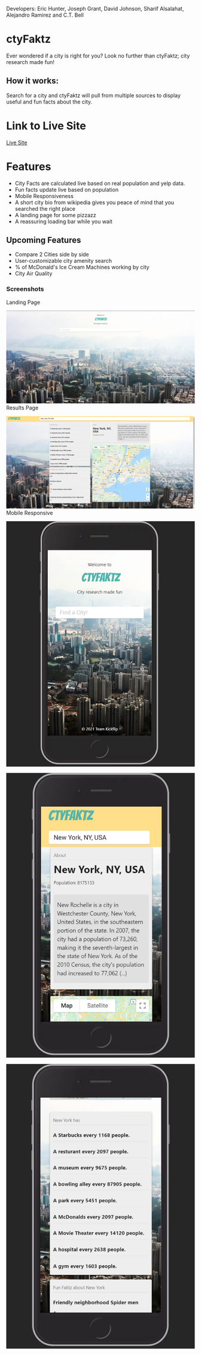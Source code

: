 Developers: Eric Hunter, Joseph Grant, David Johnson, Sharif Alsalahat, Alejandro Ramirez and C.T. Bell

# ctyFaktz

Ever wondered if a city is right for you? Look no further than ctyFaktz; city research made fun!

## How it works:

Search for a city and ctyFaktz will pull from multiple sources to display useful and fun facts about the city.

# Link to Live Site

[Live Site](https://charlestbell.github.io/ctyFaktz/)

# Features

- City Facts are calculated live based on real population and yelp data.
- Fun facts update live based on population
- Mobile Responsiveness
- A short city bio from wikipedia gives you peace of mind that you searched the right place
- A landing page for some pizzazz
- A reassuring loading bar while you wait

## Upcoming Features

- Compare 2 Cities side by side
- User-customizable city amenity search
- % of McDonald's Ice Cream Machines working by city
- City Air Quality

### Screenshots

Landing Page

![Screenshot](Assets/screenshot1.jpg "Screenshot")
Results Page

![Screenshot](Assets/screenshot2.jpg "Screenshot")
Mobile Responsive

![Screenshot](Assets/screenshot3.jpg "Screenshot")

![Screenshot](Assets/screenshot4.jpg "Screenshot")

![Screenshot](Assets/screenshot5.jpg "Screenshot")
